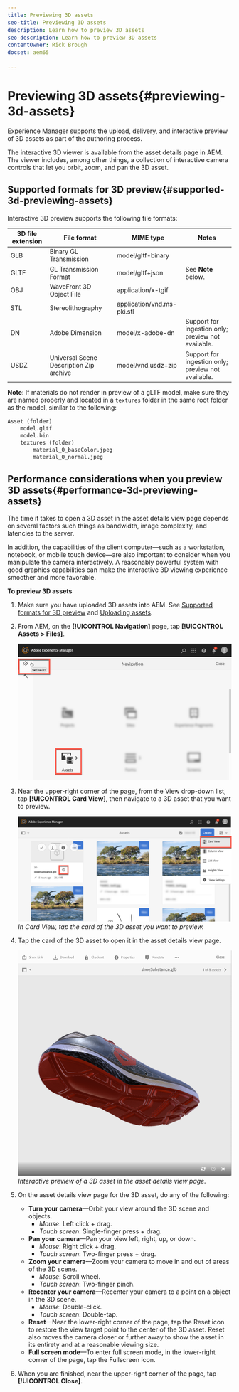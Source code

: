 ```yaml
---
title: Previewing 3D assets
seo-title: Previewing 3D assets
description: Learn how to preview 3D assets
seo-description: Learn how to preview 3D assets
contentOwner: Rick Brough
docset: aem65

---
```


# Previewing 3D assets{#previewing-3d-assets}

Experience Manager supports the upload, delivery, and interactive preview of 3D assets as part of the authoring process. 

The interactive 3D viewer is available from the asset details page in AEM. The viewer includes, among other things, a collection of interactive camera controls that let you orbit, zoom, and pan the 3D asset. 

## Supported formats for 3D preview{#supported-3d-previewing-assets} 

Interactive 3D preview supports the following file formats: 

|3D file extension |File format | MIME type |Notes |
|-|-|-|-|
| GLB |Binary GL Transmission|model/gltf-binary ||
| GLTF |GL Transmission Format|model/gltf+json |See **Note** below. |
| OBJ |WaveFront 3D Object File|application/x-tgif ||
| STL |Stereolithography|application/vnd.ms-pki.stl ||
| DN |Adobe Dimension|model/x-adobe-dn |Support for ingestion only; preview not available.|
| USDZ |Universal Scene Description Zip archive|model/vnd.usdz+zip |Support for ingestion only; preview not available.|

**Note**: If materials do not render in preview of a gLTF model, make sure they are named properly and located in a `textures` folder in the same root folder as the model, similar to the following:

    Asset (folder)
        model.gltf
        model.bin
        textures (folder)
            material_0_baseColor.jpeg
            material_0_normal.jpeg

## Performance considerations when you preview 3D assets{#performance-3d-previewing-assets}

The time it takes to open a 3D asset in the asset details view page depends on several factors such things as bandwidth, image complexity, and latencies to the server.

In addition, the capabilities of the client computer&mdash;such as a workstation, notebook, or mobile touch device&mdash;are also important to consider when you manipulate the camera interactively. A reasonably powerful system with good graphics capabilities can make the interactive 3D viewing experience smoother and more favorable. 

**To preview 3D assets**

1. Make sure you have uploaded 3D assets into AEM.
    See [Supported formats for 3D preview](#supported-3d-previewing-assets) and [Uploading assets](/help/assets/managing-assets-touch-ui.md#uploading-assets).
1. From AEM, on the **[!UICONTROL Navigation]** page, tap **[!UICONTROL Assets > Files]**.

    ![Navigation page](/help/assets/dynamic-media/assets/navigation-assets.png
    )

1. Near the upper-right corner of the page, from the View drop-down list, tap **[!UICONTROL Card View]**, then navigate to a 3D asset that you want to preview.

    ![3D card select](/help/assets/dynamic-media/assets/3d-card-select.png)
    _In Card View, tap the card of the 3D asset you want to preview._

1. Tap the card of the 3D asset to open it in the asset details view page.

    ![Interactive 3D preview](/help/assets/dynamic-media/assets/3d-preview.png)
    _Interactive preview of a 3D asset in the asset details view page._ 
1. On the asset details view page for the 3D asset, do any of the following:
    * **Turn your camera**&mdash;Orbit your view around the 3D scene and objects.
      * _Mouse_: Left click + drag.
      * _Touch screen_: Single-finger press + drag.
    * **Pan your camera**&mdash;Pan your view left, right, up, or down.
      * _Mouse_: Right click + drag.
      * _Touch screen_: Two-finger press + drag.
    * **Zoom your camera**&mdash;Zoom your camera to move in and out of areas of the 3D scene.
      * _Mouse_: Scroll wheel.
      * _Touch screen_: Two-finger pinch.
    * **Recenter your camera**&mdash;Recenter your camera to a point on a object in the 3D scene.
      * _Mouse_: Double-click.
      * _Touch screen_: Double-tap.
    * **Reset**&mdash;Near the lower-right corner of the page, tap the Reset icon to restore the view target point to the center of the 3D asset. Reset also moves the camera closer or further away to show the asset in its entirety and at a reasonable viewing size.
    * **Full screen mode**&mdash;To enter full screen mode, in the lower-right corner of the page, tap the Fullscreen icon.

1. When you are finished, near the upper-right corner of the page, tap **[!UICONTROL Close]**.
